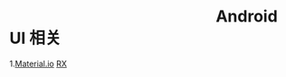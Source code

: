 #                                                        Android UI 相关
1.[Material.io](https://material.io/icons/)
[RX](http://www.jcodecraeer.com/a/anzhuokaifa/androidkaifa/2015/1012/3572.html)
